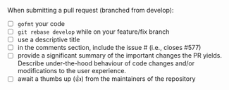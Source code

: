 When submitting a pull request (branched from develop):

- [ ] `gofmt` your code
- [ ] `git rebase develop` while on your feature/fix branch
- [ ] use a descriptive title
- [ ] in the comments section, include the issue # (i.e., closes #577)
- [ ] provide a significant summary of the important changes the PR yields. Describe under-the-hood behaviour of code changes and/or modifications to the user experience.
- [ ] await a thumbs up (:+1:) from the maintainers of the repository
